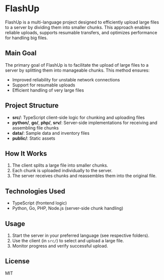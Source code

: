 # FlashUp

FlashUp is a multi-language project designed to efficiently upload large files to a server by dividing them into smaller chunks. This approach enables reliable uploads, supports resumable transfers, and optimizes performance for handling big files.

## Main Goal

The primary goal of FlashUp is to facilitate the upload of large files to a server by splitting them into manageable chunks. This method ensures:

- Improved reliability for unstable network connections
- Support for resumable uploads
- Efficient handling of very large files

## Project Structure

- **src/**: TypeScript client-side logic for chunking and uploading files
- **python/**, **go/**, **php/**, **srv/**: Server-side implementations for receiving and assembling file chunks
- **data/**: Sample data and inventory files
- **public/**: Static assets

## How It Works

1. The client splits a large file into smaller chunks.
2. Each chunk is uploaded individually to the server.
3. The server receives chunks and reassembles them into the original file.

## Technologies Used

- TypeScript (frontend logic)
- Python, Go, PHP, Node.js (server-side chunk handling)

## Usage

1. Start the server in your preferred language (see respective folders).
2. Use the client (in `src/`) to select and upload a large file.
3. Monitor progress and verify successful upload.

## License

MIT
